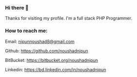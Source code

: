 ### Hi there 👋

<!--
**noushadnipun/noushadnipun** is a ✨ _special_ ✨ repository because its `README.md` (this file) appears on your GitHub profile.

Here are some ideas to get you started:

- 🔭 I’m currently working on ...
- 🌱 I’m currently learning ...
- 👯 I’m looking to collaborate on ...
- 🤔 I’m looking for help with ...
- 💬 Ask me about ...
- 📫 How to reach me: ...
- 😄 Pronouns: ...
- ⚡ Fun fact: ...
-->
Thanks for visiting my profile. I'm a full stack PHP Programmer.

### How to reach me:
Email: nipunnoushad8@gmail.com

Github: https://github.com/noushadnipun

BitBucket: https://bitbucket.org/noushadnipun

Linkedin: https://bd.linkedin.com/in/noushadnipun
